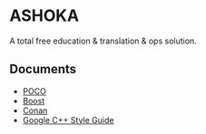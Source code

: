# ASHOKA

A total free education & translation & ops solution.

## Documents

- [POCO](https://pocoproject.org/documentation.html)
- [Boost](https://www.boost.org/doc/libs/release/more/getting_started/)
- [Conan](https://docs.conan.io/en/latest/)
- [Google C++ Style Guide](https://google.github.io/styleguide/cppguide.html)
  